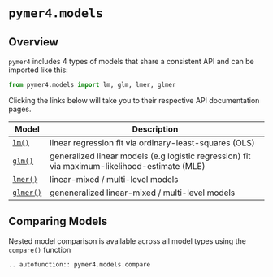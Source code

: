 # `pymer4.models`

## Overview

`pymer4` includes 4 types of models that share a consistent API and can be imported like this:

```python
from pymer4.models import lm, glm, lmer, glmer
```

Clicking the links below will take you to their respective API documentation pages.

| Model | Description |
|--------|-------------|
| [`lm()`](./lm.md) | linear regression fit via ordinary-least-squares (OLS) |
| [`glm()`](./glm.md) | generalized linear models (e.g logistic regression) fit via maximum-likelihood-estimate (MLE) |
| [`lmer()`](./lmer.md) | linear-mixed / multi-level models |
| [`glmer()`](./glmer.md) | geneneralized linear-mixed / multi-level models |


## Comparing Models

Nested model comparison is available across all model types using the `compare()` function

```{eval-rst}
.. autofunction:: pymer4.models.compare
```

<!-- #TODO -->
<!-- Additional model comparison is possible via `scikit-learn` using `.to_sklearn()` -->